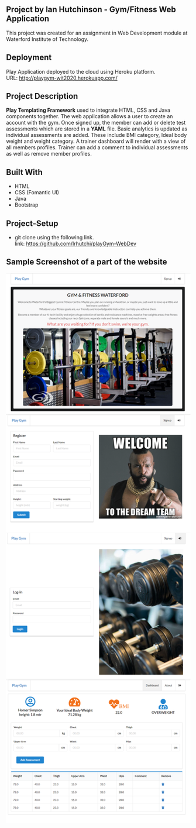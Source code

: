 ## Project by Ian Hutchinson - Gym/Fitness Web Application

This project was created for an assignment in Web Development module at Waterford Institute of Technology.

## Deployment
Play Application deployed to the cloud using Heroku platform. <br>
URL: http://playgym-wit2020.herokuapp.com/

## Project Description
**Play Templating Framework** used to integrate HTML, CSS and Java components together. The web application allows a user to create an account with the gym. Once signed up, the member can add or delete test assessments which are stored in a **YAML** file. Basic analytics is updated as individual assessments are added. These include BMI category, Ideal body weight and weight category. A trainer dashboard will render with a view of all members profiles. Trainer can add a comment to individual assessments as well as remove member profiles.   

## Built With

- HTML
- CSS (Fomantic UI)
- Java
- Bootstrap

## Project-Setup 
-  git clone using the following link. <br/>
link: https://github.com/Irhutchi/playGym-WebDev <br/>


## Sample Screenshot of a part of the website

![](https://github.com/Irhutchi/playGym-WebDev/blob/master/public/images/About.PNG) <br/>
![](https://github.com/Irhutchi/playGym-WebDev/blob/master/public/images/signup.PNG) <br/>
![](https://github.com/Irhutchi/playGym-WebDev/blob/master/public/images/login_page.PNG) <br/>
![](https://github.com/Irhutchi/playGym-WebDev/blob/master/public/images/member_dashboard.PNG)


